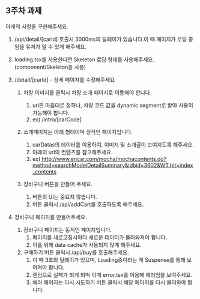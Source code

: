 ## 3주차 과제

아래의 사항을 구현해주세요.

1. /api/detail/[carId] 호출시 3000ms의 딜레이가 있습니다.이 때 페이지가 로딩 중임을 유저가 알 수 있게 해주세요.
2. loading.tsx를 사용한다면 Skeleton 로딩 형태를 사용해주세요.(component/Skeleton을 사용)
3. /detail/[carId] - 상세 페이지를 수정해주세요

   1. 차량 이미지를 클릭시 차량 소개 페이지로 이동해야 합니다.

      1. url은 마음대로 정하나, 차량 코드 값을 dynamic segment로 받아 사용이 가능해야 합니다.
      2. ex) /intro/[carCode]

   2. 소개페이지는 아래 형태이며 정적인 페이지입니다.

      1. carDatas의 데이터를 이용하여, 이미지 및 소개글이 보여지도록 해주세요.
      2. 아래의 url의 컨텐츠를 참고해주세요.
      3. ex) http://www.encar.com/mocha/mochacontents.do?method=searchModelDetailSummary&idbid=3602&WT.hit=index_contents

   3. 장바구니 버튼을 만들어 주세요.
      1. 버튼의 UI는 중요치 않습니다.
      2. 버튼 클릭시 /api/addCart를 호출하도록 해주세요.

4. 장바구니 페이지를 만들어주세요.
   1. 장바구니 페이지는 동적인 페이지입니다.
      1. 페이지를 새로고침시마다 새로운 데이터가 불러와져야 합니다.
      2. 이를 위해 data cache가 사용되지 않게 해주세요.
   2. 구매하기 버튼 클릭시 /api/buy를 호출해주세요.
      1. 이 때 3초의 딜레이가 있으며, Loading중이라는 게 Suspense를 통해 보여져야 합니다.
      2. 랜덤으로 실패가 되게 되며 이때 error.tsx를 이용해 에러임을 보여주세요.
      3. 에러 페이지는 다시 시도하기 버튼 클릭시 해당 페이지를 다시 불러와야 합니다.
